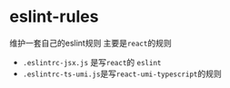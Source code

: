 # eslint-rules
维护一套自己的eslint规则
主要是`react`的规则
- `.eslintrc-jsx.js` 是写`react`的 `eslint`
- `.eslintrc-ts-umi.js`是写`react-umi-typescript`的规则